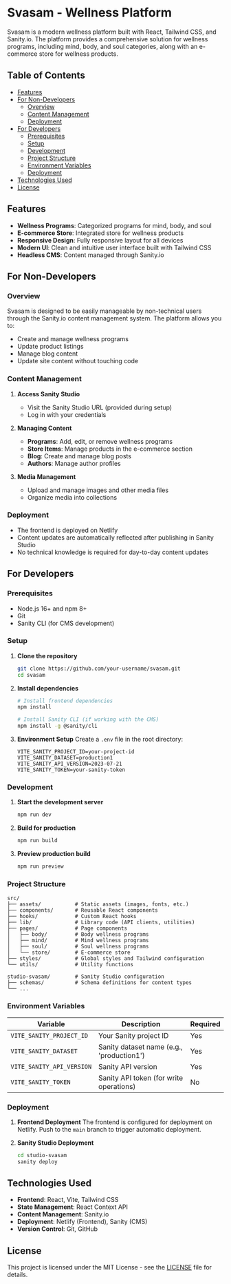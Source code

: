 # Svasam - Wellness Platform

Svasam is a modern wellness platform built with React, Tailwind CSS, and Sanity.io. The platform provides a comprehensive solution for wellness programs, including mind, body, and soul categories, along with an e-commerce store for wellness products.

## Table of Contents
- [Features](#features)
- [For Non-Developers](#for-non-developers)
  - [Overview](#overview)
  - [Content Management](#content-management)
  - [Deployment](#deployment)
- [For Developers](#for-developers)
  - [Prerequisites](#prerequisites)
  - [Setup](#setup)
  - [Development](#development)
  - [Project Structure](#project-structure)
  - [Environment Variables](#environment-variables)
  - [Deployment](#deployment-1)
- [Technologies Used](#technologies-used)
- [License](#license)

## Features

- **Wellness Programs**: Categorized programs for mind, body, and soul
- **E-commerce Store**: Integrated store for wellness products
- **Responsive Design**: Fully responsive layout for all devices
- **Modern UI**: Clean and intuitive user interface built with Tailwind CSS
- **Headless CMS**: Content managed through Sanity.io

## For Non-Developers

### Overview
Svasam is designed to be easily manageable by non-technical users through the Sanity.io content management system. The platform allows you to:
- Create and manage wellness programs
- Update product listings
- Manage blog content
- Update site content without touching code

### Content Management
1. **Access Sanity Studio**
   - Visit the Sanity Studio URL (provided during setup)
   - Log in with your credentials

2. **Managing Content**
   - **Programs**: Add, edit, or remove wellness programs
   - **Store Items**: Manage products in the e-commerce section
   - **Blog**: Create and manage blog posts
   - **Authors**: Manage author profiles

3. **Media Management**
   - Upload and manage images and other media files
   - Organize media into collections

### Deployment
- The frontend is deployed on Netlify
- Content updates are automatically reflected after publishing in Sanity Studio
- No technical knowledge is required for day-to-day content updates

## For Developers

### Prerequisites
- Node.js 16+ and npm 8+
- Git
- Sanity CLI (for CMS development)

### Setup

1. **Clone the repository**
   ```bash
   git clone https://github.com/your-username/svasam.git
   cd svasam
   ```

2. **Install dependencies**
   ```bash
   # Install frontend dependencies
   npm install
   
   # Install Sanity CLI (if working with the CMS)
   npm install -g @sanity/cli
   ```

3. **Environment Setup**
   Create a `.env` file in the root directory:
   ```env
   VITE_SANITY_PROJECT_ID=your-project-id
   VITE_SANITY_DATASET=production1
   VITE_SANITY_API_VERSION=2023-07-21
   VITE_SANITY_TOKEN=your-sanity-token
   ```

### Development

1. **Start the development server**
   ```bash
   npm run dev
   ```

2. **Build for production**
   ```bash
   npm run build
   ```

3. **Preview production build**
   ```bash
   npm run preview
   ```

### Project Structure

```
src/
├── assets/           # Static assets (images, fonts, etc.)
├── components/       # Reusable React components
├── hooks/            # Custom React hooks
├── lib/              # Library code (API clients, utilities)
├── pages/            # Page components
│   ├── body/         # Body wellness programs
│   ├── mind/         # Mind wellness programs
│   ├── soul/         # Soul wellness programs
│   └── store/        # E-commerce store
├── styles/           # Global styles and Tailwind configuration
└── utils/            # Utility functions

studio-svasam/        # Sanity Studio configuration
├── schemas/          # Schema definitions for content types
└── ...
```

### Environment Variables

| Variable | Description | Required |
|----------|-------------|----------|
| `VITE_SANITY_PROJECT_ID` | Your Sanity project ID | Yes |
| `VITE_SANITY_DATASET` | Sanity dataset name (e.g., 'production1') | Yes |
| `VITE_SANITY_API_VERSION` | Sanity API version | Yes |
| `VITE_SANITY_TOKEN` | Sanity API token (for write operations) | No |

### Deployment

1. **Frontend Deployment**
   The frontend is configured for deployment on Netlify. Push to the `main` branch to trigger automatic deployment.

2. **Sanity Studio Deployment**
   ```bash
   cd studio-svasam
   sanity deploy
   ```

## Technologies Used

- **Frontend**: React, Vite, Tailwind CSS
- **State Management**: React Context API
- **Content Management**: Sanity.io
- **Deployment**: Netlify (Frontend), Sanity (CMS)
- **Version Control**: Git, GitHub

## License

This project is licensed under the MIT License - see the [LICENSE](LICENSE) file for details.
